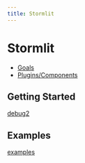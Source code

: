 ```yaml
---
title: Stormlit
---
```

# Stormlit

- [Goals](goals.md)
- [Plugins/Components](plugins.md)

## Getting Started
[debug2](debug2)

## Examples
[examples](pages/examples)

